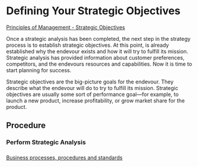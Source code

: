 # Defining Your Strategic Objectives

[Principles of Management - Strategic Objectives](https://opentextbc.ca/principlesofmanagementopenstax/chapter/strategic-objectives-and-levels-of-strategy/#:~:text=Strategic%20objectives%20are%20the%20big,share%20for%20the%20company's%20product.)

Once a strategic analysis has been completed, the next step in the strategy process is to establish strategic objectives. At this point, is already established why the endevour exists and how it will try to fulfill its mission. Strategic analysis has provided information about customer preferences, competitors, and the endevours resources and capabilities. Now it is time to start planning for success.

Strategic objectives are the big-picture goals for the endevour. They describe what the endevour will do to try to fulfill its mission. Strategic objectives are usually some sort of performance goal—for example, to launch a new product, increase profitability, or grow market share for the product.

## Procedure

### Perform Strategic Analysis

###

[Business processes, procedures and standards](https://www.business.qld.gov.au/starting-business/planning/business-planning/processes-procedures-standards)